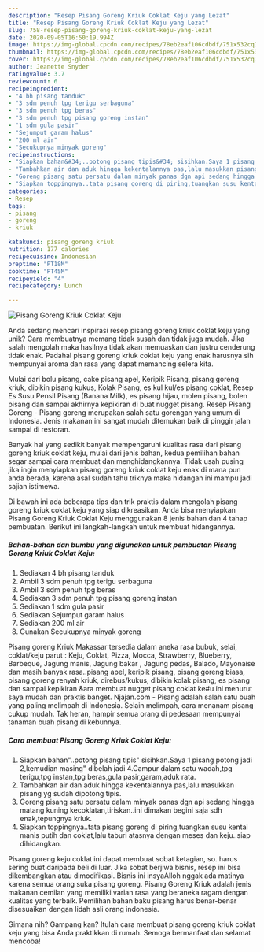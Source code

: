 ```yaml
---
description: "Resep Pisang Goreng Kriuk Coklat Keju yang Lezat"
title: "Resep Pisang Goreng Kriuk Coklat Keju yang Lezat"
slug: 758-resep-pisang-goreng-kriuk-coklat-keju-yang-lezat
date: 2020-09-05T16:50:19.994Z
image: https://img-global.cpcdn.com/recipes/78eb2eaf106cdbdf/751x532cq70/pisang-goreng-kriuk-coklat-keju-foto-resep-utama.jpg
thumbnail: https://img-global.cpcdn.com/recipes/78eb2eaf106cdbdf/751x532cq70/pisang-goreng-kriuk-coklat-keju-foto-resep-utama.jpg
cover: https://img-global.cpcdn.com/recipes/78eb2eaf106cdbdf/751x532cq70/pisang-goreng-kriuk-coklat-keju-foto-resep-utama.jpg
author: Jeanette Snyder
ratingvalue: 3.7
reviewcount: 6
recipeingredient:
- "4 bh pisang tanduk"
- "3 sdm penuh tpg terigu serbaguna"
- "3 sdm penuh tpg beras"
- "3 sdm penuh tpg pisang goreng instan"
- "1 sdm gula pasir"
- "Sejumput garam halus"
- "200 ml air"
- "Secukupnya minyak goreng"
recipeinstructions:
- "Siapkan bahan&#34;..potong pisang tipis&#34; sisihkan.Saya 1 pisang potong jadi 2,kemudian masing&#34; dibelah jadi 4.Campur dalam satu wadah,tpg terigu,tpg instan,tpg beras,gula pasir,garam,aduk rata."
- "Tambahkan air dan aduk hingga kekentalannya pas,lalu masukkan pisang yg sudah dipotong tipis."
- "Goreng pisang satu persatu dalam minyak panas dgn api sedang hingga matang kuning kecoklatan,tiriskan..ini dimakan begini saja sdh enak,tepungnya kriuk."
- "Siapkan toppingnya..tata pisang goreng di piring,tuangkan susu kental manis putih dan coklat,lalu taburi atasnya dengan meses dan keju..siap dihidangkan."
categories:
- Resep
tags:
- pisang
- goreng
- kriuk

katakunci: pisang goreng kriuk 
nutrition: 177 calories
recipecuisine: Indonesian
preptime: "PT18M"
cooktime: "PT45M"
recipeyield: "4"
recipecategory: Lunch

---
```



![Pisang Goreng Kriuk Coklat Keju](https://img-global.cpcdn.com/recipes/78eb2eaf106cdbdf/751x532cq70/pisang-goreng-kriuk-coklat-keju-foto-resep-utama.jpg)

Anda sedang mencari inspirasi resep pisang goreng kriuk coklat keju yang unik? Cara membuatnya memang tidak susah dan tidak juga mudah. Jika salah mengolah maka hasilnya tidak akan memuaskan dan justru cenderung tidak enak. Padahal pisang goreng kriuk coklat keju yang enak harusnya sih mempunyai aroma dan rasa yang dapat memancing selera kita.

Mulai dari bolu pisang, cake pisang apel, Keripik Pisang, pisang goreng kriuk, dibikin pisang kukus, Kolak Pisang, es kul kul/es pisang coklat, Resep Es Susu Pensil Pisang (Banana Milk), es pisang hijau, molen pisang, bolen pisang dan sampai akhirnya kepikiran di buat nugget pisang. Resep Pisang Goreng - Pisang goreng merupakan salah satu gorengan yang umum di Indonesia. Jenis makanan ini sangat mudah ditemukan baik di pinggir jalan sampai di restoran.

Banyak hal yang sedikit banyak mempengaruhi kualitas rasa dari pisang goreng kriuk coklat keju, mulai dari jenis bahan, kedua pemilihan bahan segar sampai cara membuat dan menghidangkannya. Tidak usah pusing jika ingin menyiapkan pisang goreng kriuk coklat keju enak di mana pun anda berada, karena asal sudah tahu triknya maka hidangan ini mampu jadi sajian istimewa.


Di bawah ini ada beberapa tips dan trik praktis dalam mengolah pisang goreng kriuk coklat keju yang siap dikreasikan. Anda bisa menyiapkan Pisang Goreng Kriuk Coklat Keju menggunakan 8 jenis bahan dan 4 tahap pembuatan. Berikut ini langkah-langkah untuk membuat hidangannya.

<!--inarticleads1-->

##### Bahan-bahan dan bumbu yang digunakan untuk pembuatan Pisang Goreng Kriuk Coklat Keju:

1. Sediakan 4 bh pisang tanduk
1. Ambil 3 sdm penuh tpg terigu serbaguna
1. Ambil 3 sdm penuh tpg beras
1. Sediakan 3 sdm penuh tpg pisang goreng instan
1. Sediakan 1 sdm gula pasir
1. Sediakan Sejumput garam halus
1. Sediakan 200 ml air
1. Gunakan Secukupnya minyak goreng


Pisang goreng Kriuk Makassar tersedia dalam aneka rasa bubuk, selai, coklat/keju parut : Keju, Coklat, Pizza, Mocca, Strawberry, Blueberry, Barbeque, Jagung manis, Jagung bakar , Jagung pedas, Balado, Mayonaise dan masih banyak rasa..pisang apel, keripik pisang, pisang goreng biasa, pisang goreng renyah kriuk, direbus/kukus, dibikin kolak pisang, es pisang dan sampai kepikiran &amp;ara membuat nugget pisang coklat ke#u ini menurut saya mudah dan praktis banget. Njajan.com - Pisang adalah salah satu buah yang paling melimpah di Indonesia. Selain melimpah, cara menanam pisang cukup mudah. Tak heran, hampir semua orang di pedesaan mempunyai tanaman buah pisang di kebunnya. 

<!--inarticleads2-->

##### Cara membuat Pisang Goreng Kriuk Coklat Keju:

1. Siapkan bahan&#34;..potong pisang tipis&#34; sisihkan.Saya 1 pisang potong jadi 2,kemudian masing&#34; dibelah jadi 4.Campur dalam satu wadah,tpg terigu,tpg instan,tpg beras,gula pasir,garam,aduk rata.
1. Tambahkan air dan aduk hingga kekentalannya pas,lalu masukkan pisang yg sudah dipotong tipis.
1. Goreng pisang satu persatu dalam minyak panas dgn api sedang hingga matang kuning kecoklatan,tiriskan..ini dimakan begini saja sdh enak,tepungnya kriuk.
1. Siapkan toppingnya..tata pisang goreng di piring,tuangkan susu kental manis putih dan coklat,lalu taburi atasnya dengan meses dan keju..siap dihidangkan.


Pisang goreng keju coklat ini dapat membuat sobat ketagian, so. harus sering buat daripada beli di luar. Jika sobat berjiwa bisnis, resep ini bisa dikembangkan atau dimodifikasi. Bisnis ini insyaAlloh nggak ada matinya karena semua orang suka pisang goreng. Pisang Goreng Kriuk adalah jenis makanan cemilan yang memiliki varian rasa yang beraneka ragam dengan kualitas yang terbaik. Pemilihan bahan baku pisang harus benar-benar disesuaikan dengan lidah asli orang indonesia. 

Gimana nih? Gampang kan? Itulah cara membuat pisang goreng kriuk coklat keju yang bisa Anda praktikkan di rumah. Semoga bermanfaat dan selamat mencoba!
